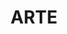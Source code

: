 ---
facebook: https://facebook.com/ARTEenglish
logohandle: artetv
sort: arte
title: ARTE
twitter: https://x.com/arteen
website: https://www.arte.tv/en/
youtube: https://youtube.com/channel/UCVogAsASqbceBmQMi1WA39g
---